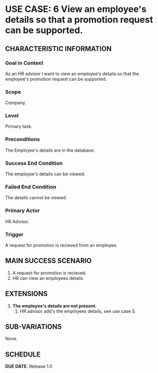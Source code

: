 # USE CASE: 6 View an employee's details so that a promotion request can be supported.

## CHARACTERISTIC INFORMATION

### Goal in Context

As an HR advisor I want to view an employee's details so that the employee's promotion request can be supported.

### Scope

Company.

### Level

Primary task.

### Preconditions

The Employee's details are in the database.

### Success End Condition

The employee's details can be viewed.

### Failed End Condition

The details cannot be viewed.

### Primary Actor

HR Advisor.

### Trigger

A request for promotion is recieved from an employee.

## MAIN SUCCESS SCENARIO

1. A request for promotion is recieved.
2. HR can view an employees details.


## EXTENSIONS

3. **The employee's details are not present**:
    1. HR advisor add's the employees details, see use case 5.

## SUB-VARIATIONS

None.

## SCHEDULE

**DUE DATE**: Release 1.0